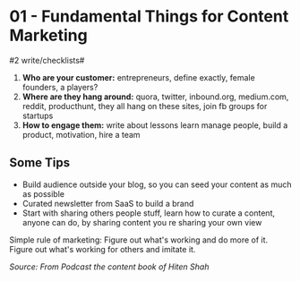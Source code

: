 # 01 - Fundamental Things for Content Marketing
#2 write/checklists#

1. **Who are your customer:** entrepreneurs, define exactly,  female founders, a players? 
2. **Where are they hang around:** quora, twitter, inbound.org, medium.com, reddit, producthunt, they all hang on these sites, join fb groups for startups
3. **How to engage them:** write about lessons learn manage people, build a product, motivation, hire a team 

## Some Tips
* Build audience outside your blog, so you can seed your content as much as possible
* Curated newsletter from SaaS to build a brand
* Start with sharing others people stuff, learn how to curate a content, anyone can do, by sharing content you re sharing your own view 


Simple rule of marketing: Figure out what's working and do more of it. Figure out what's working for others and imitate it. 

_Source: From Podcast the content book of Hiten Shah_
